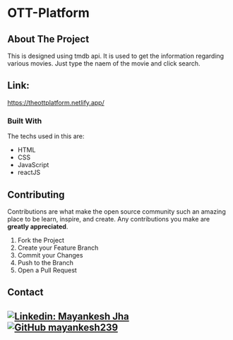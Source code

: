 # OTT-Platform


<!-- ABOUT THE PROJECT -->
## About The Project

This is designed using tmdb api. It is used to get the information regarding various movies. Just type the naem of the movie and click search.

## Link: 
https://theottplatform.netlify.app/

### Built With

The techs used in this are:
* HTML
* CSS
* JavaScript
* reactJS


<!-- USAGE EXAMPLES -->
<!-- ## Usage -->



<!-- CONTRIBUTING -->
## Contributing

Contributions are what make the open source community such an amazing place to be learn, inspire, and create. Any contributions you make are **greatly appreciated**.

1. Fork the Project
2. Create your Feature Branch
3. Commit your Changes 
4. Push to the Branch 
5. Open a Pull Request


<!-- CONTACT -->
## Contact
[![Linkedin: Mayankesh Jha](https://img.shields.io/badge/-Mayankesh-blue?style=flat-square&logo=Linkedin&logoColor=white&link=https://www.linkedin.com/in/mayankesh-jha-15446b206/)](https://www.linkedin.com/in/mayankesh-jha-15446b206/)
[![GitHub mayankesh239](https://img.shields.io/github/followers/mayankesh239?label=follow&style=social)](https://github.com/mayankesh239)
<br/>
---

